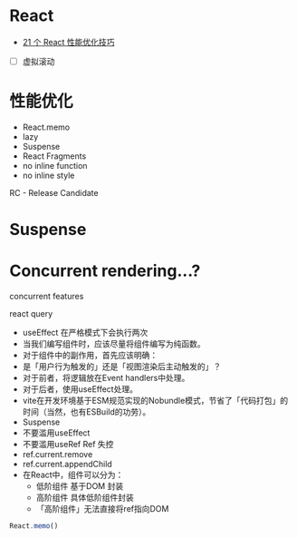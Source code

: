 # React

- [21 个 React 性能优化技巧](https://www.infoq.cn/article/kve8xtrs-upphptq5luz)
- [ ] 虚拟滚动
# 性能优化
- React.memo
- lazy
- Suspense
- React Fragments
- no inline function
- no inline style

RC - Release Candidate

# Suspense

# Concurrent rendering...?

concurrent features

react query
* useEffect 在严格模式下会执行两次
* 当我们编写组件时，应该尽量将组件编写为纯函数。
* 对于组件中的副作用，首先应该明确：
* 是「用户行为触发的」还是「视图渲染后主动触发的」？
* 对于前者，将逻辑放在Event handlers中处理。
* 对于后者，使用useEffect处理。
* vite在开发环境基于ESM规范实现的Nobundle模式，节省了「代码打包」的时间（当然，也有ESBuild的功劳）。
* Suspense
* 不要滥用useEffect
* 不要滥用useRef Ref 失控
* ref.current.remove
* ref.current.appendChild
* 在React中，组件可以分为：
    * 低阶组件 基于DOM 封装
    * 高阶组件 具体低阶组件封装
    * 「高阶组件」无法直接将ref指向DOM

```ts
React.memo()
```
